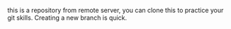 this is a repository from remote server, you can clone this to practice your git skills.
Creating a new branch is quick.
